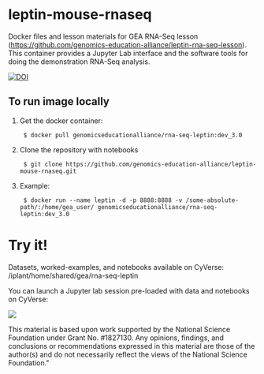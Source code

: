 # leptin-mouse-rnaseq
Docker files and lesson materials for GEA RNA-Seq lesson (https://github.com/genomics-education-alliance/leptin-rna-seq-lesson). This container provides a Jupyter Lab interface and the software tools for doing the demonstration RNA-Seq analysis. 

[![DOI](https://zenodo.org/badge/199485349.svg)](https://zenodo.org/badge/latestdoi/199485349)


## To run image locally

1. Get the docker container:

        $ docker pull genomicseducationalliance/rna-seq-leptin:dev_3.0


2. Clone the repository with notebooks


        $ git clone https://github.com/genomics-education-alliance/leptin-mouse-rnaseq.git

3. Example:

        $ docker run --name leptin -d -p 8888:8888 -v /some-absolute-path/:/home/gea_user/ genomicseducationalliance/rna-seq-leptin:dev_3.0

# Try it!

Datasets, worked-examples, and notebooks available on CyVerse:
/iplant/home/shared/gea/rna-seq-leptin

You can launch a Jupyter lab session pre-loaded with data and notebooks on CyVerse:

<a href="https://de.cyverse.org/de/?type=quick-launch&quick-launch-id=5427183c-19a5-4105-8ce3-ebbf5313ac9d&app-id=f109453a-21be-11ea-b74e-008cfa5ae621" target="_blank"><img src="https://de.cyverse.org/Powered-By-CyVerse-blue.svg"></a>

This material is based upon work supported by the National Science Foundation under Grant No. #1827130. Any opinions, findings, and conclusions or recommendations expressed in this material are those of the author(s) and do not necessarily reflect the views of the National Science Foundation."
